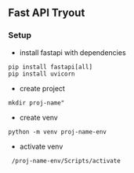 ## Fast API Tryout


### Setup

- install fastapi with dependencies
```
pip install fastapi[all]
pip install uvicorn

```

- create project
```
mkdir proj-name"

```

- create venv
```
python -m venv proj-name-env

```


- activate venv
```
 /proj-name-env/Scripts/activate

```

